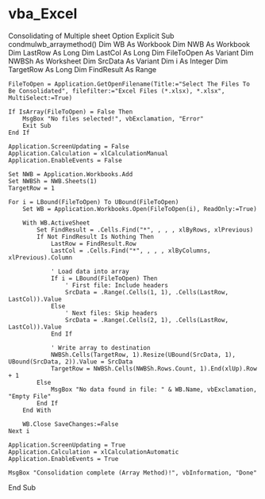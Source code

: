 # vba_Excel
Consolidating of Multiple sheet
Option Explicit
Sub condmulwb_arraymethod()
    Dim WB As Workbook
    Dim NWB As Workbook
    Dim LastRow As Long
    Dim LastCol As Long
    Dim FileToOpen As Variant
    Dim NWBSh As Worksheet
    Dim SrcData As Variant
    Dim i As Integer
    Dim TargetRow As Long
    Dim FindResult As Range
    
    FileToOpen = Application.GetOpenFilename(Title:="Select The Files To Be Consolidated", filefilter:="Excel Files (*.xlsx), *.xlsx", MultiSelect:=True)
    
    If IsArray(FileToOpen) = False Then
        MsgBox "No files selected!", vbExclamation, "Error"
        Exit Sub
    End If
    
    Application.ScreenUpdating = False
    Application.Calculation = xlCalculationManual
    Application.EnableEvents = False
    
    Set NWB = Application.Workbooks.Add
    Set NWBSh = NWB.Sheets(1)
    TargetRow = 1
    
    For i = LBound(FileToOpen) To UBound(FileToOpen)
        Set WB = Application.Workbooks.Open(FileToOpen(i), ReadOnly:=True)
        
        With WB.ActiveSheet
            Set FindResult = .Cells.Find("*", , , , xlByRows, xlPrevious)
            If Not FindResult Is Nothing Then
                LastRow = FindResult.Row
                LastCol = .Cells.Find("*", , , , xlByColumns, xlPrevious).Column
                
                ' Load data into array
                If i = LBound(FileToOpen) Then
                    ' First file: Include headers
                    SrcData = .Range(.Cells(1, 1), .Cells(LastRow, LastCol)).Value
                Else
                    ' Next files: Skip headers
                    SrcData = .Range(.Cells(2, 1), .Cells(LastRow, LastCol)).Value
                End If
                
                ' Write array to destination
                NWBSh.Cells(TargetRow, 1).Resize(UBound(SrcData, 1), UBound(SrcData, 2)).Value = SrcData
                TargetRow = NWBSh.Cells(NWBSh.Rows.Count, 1).End(xlUp).Row + 1
            Else
                MsgBox "No data found in file: " & WB.Name, vbExclamation, "Empty File"
            End If
        End With
        
        WB.Close SaveChanges:=False
    Next i
    
    Application.ScreenUpdating = True
    Application.Calculation = xlCalculationAutomatic
    Application.EnableEvents = True
    
    MsgBox "Consolidation complete (Array Method)!", vbInformation, "Done"
End Sub

